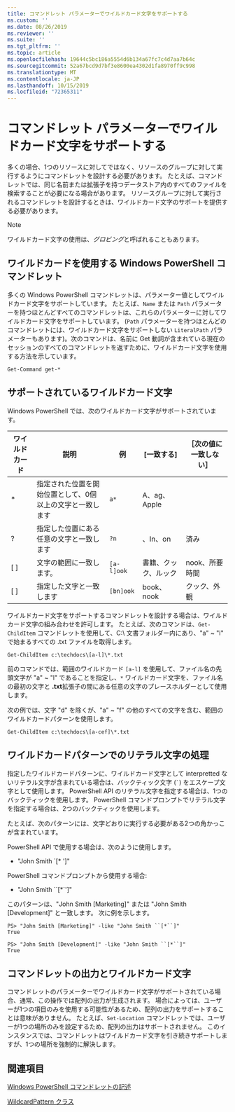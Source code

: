 ```yaml
---
title: コマンドレット パラメーターでワイルドカード文字をサポートする
ms.custom: ''
ms.date: 08/26/2019
ms.reviewer: ''
ms.suite: ''
ms.tgt_pltfrm: ''
ms.topic: article
ms.openlocfilehash: 19644c5bc186a5554d6b134a67fc7c4d7aa7b64c
ms.sourcegitcommit: 52a67bcd9d7bf3e8600ea4302d1fa8970ff9c998
ms.translationtype: MT
ms.contentlocale: ja-JP
ms.lasthandoff: 10/15/2019
ms.locfileid: "72365311"
---
```

# <a name="supporting-wildcard-characters-in-cmdlet-parameters"></a>コマンドレット パラメーターでワイルドカード文字をサポートする

多くの場合、1つのリソースに対してではなく、リソースのグループに対して実行するようにコマンドレットを設計する必要があります。 たとえば、コマンドレットでは、同じ名前または拡張子を持つデータストア内のすべてのファイルを検索することが必要になる場合があります。 リソースグループに対して実行されるコマンドレットを設計するときは、ワイルドカード文字のサポートを提供する必要があります。

> [!NOTE]
> ワイルドカード文字の使用は、*グロビング*と呼ばれることもあります。

## <a name="windows-powershell-cmdlets-that-use-wildcards"></a>ワイルドカードを使用する Windows PowerShell コマンドレット

 多くの Windows PowerShell コマンドレットは、パラメーター値としてワイルドカード文字をサポートしています。 たとえば、`Name` または `Path` パラメーターを持つほとんどすべてのコマンドレットは、これらのパラメーターに対してワイルドカード文字をサポートしています。 (`Path` パラメーターを持つほとんどのコマンドレットには、ワイルドカード文字をサポートしない `LiteralPath` パラメーターもあります)。次のコマンドは、名前に Get 動詞が含まれている現在のセッションのすべてのコマンドレットを返すために、ワイルドカード文字を使用する方法を示しています。

 `Get-Command get-*`

## <a name="supported-wildcard-characters"></a>サポートされているワイルドカード文字

Windows PowerShell では、次のワイルドカード文字がサポートされています。

| ワイルドカード |                             説明                             |  例   |     [一致する]      | ［次の値に一致しない］ |
| -------- | ------------------------------------------------------------------- | ---------- | ---------------- | -------------- |
| *        | 指定された位置を開始位置として、0個以上の文字と一致します | `a*`       | A、ag、Apple     |                |
| ?        | 指定した位置にある任意の文字と一致します                     | `?n`       | 、In、on       | 済み            |
| [ ]      | 文字の範囲に一致します。                                       | `[a-l]ook` | 書籍、クック、ルック | nook、所要時間     |
| [ ]      | 指定した文字と一致します                                    | `[bn]ook`  | book、nook       | クック、外観     |

ワイルドカード文字をサポートするコマンドレットを設計する場合は、ワイルドカード文字の組み合わせを許可します。 たとえば、次のコマンドは、`Get-ChildItem` コマンドレットを使用して、C:\ 文書フォルダー内にあり、"a" ~ "l" で始まるすべての .txt ファイルを取得します。

`Get-ChildItem c:\techdocs\[a-l]\*.txt`

前のコマンドでは、範囲のワイルドカード `[a-l]` を使用して、ファイル名の先頭文字が "a" ~ "l" であることを指定し、`*` ワイルドカード文字を、ファイル名の最初の文字と **.txt**拡張子の間にある任意の文字のプレースホルダーとして使用します。

次の例では、文字 "d" を除くが、"a" ~ "f" の他のすべての文字を含む、範囲のワイルドカードパターンを使用します。

`Get-ChildItem c:\techdocs\[a-cef]\*.txt`

## <a name="handling-literal-characters-in-wildcard-patterns"></a>ワイルドカードパターンでのリテラル文字の処理

指定したワイルドカードパターンに、ワイルドカード文字として interpretted ないリテラル文字が含まれている場合は、バックティック文字 (`` ` ``) をエスケープ文字として使用します。 PowerShell API のリテラル文字を指定する場合は、1つのバックティックを使用します。 PowerShell コマンドプロンプトでリテラル文字を指定する場合は、2つのバックティックを使用します。

たとえば、次のパターンには、文字どおりに実行する必要がある2つの角かっこが含まれています。

PowerShell API で使用する場合は、次のように使用します。

- "John Smith \`[* ']"

PowerShell コマンドプロンプトから使用する場合:

- "John Smith \`\`[*\`']"

このパターンは、"John Smith [Marketing]" または "John Smith [Development]" と一致します。 次に例を示します。

```
PS> "John Smith [Marketing]" -like "John Smith ``[*``]"
True

PS> "John Smith [Development]" -like "John Smith ``[*``]"
True
```

## <a name="cmdlet-output-and-wildcard-characters"></a>コマンドレットの出力とワイルドカード文字

コマンドレットのパラメーターでワイルドカード文字がサポートされている場合、通常、この操作では配列の出力が生成されます。
場合によっては、ユーザーが1つの項目のみを使用する可能性があるため、配列の出力をサポートすることは意味がありません。 たとえば、`Set-Location` コマンドレットでは、ユーザーが1つの場所のみを設定するため、配列の出力はサポートされません。 このインスタンスでは、コマンドレットはワイルドカード文字を引き続きサポートしますが、1つの場所を強制的に解決します。

## <a name="see-also"></a>関連項目

[Windows PowerShell コマンドレットの記述](./writing-a-windows-powershell-cmdlet.md)

[WildcardPattern クラス](/dotnet/api/system.management.automation.wildcardpattern)

